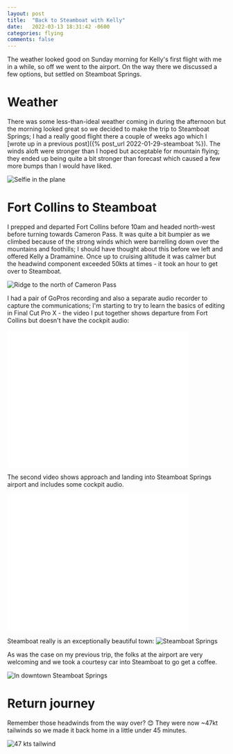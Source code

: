 ```yaml
---
layout: post
title:  "Back to Steamboat with Kelly"
date:   2022-03-13 18:31:42 -0600
categories: flying
comments: false
---
```

The weather looked good on Sunday morning for Kelly's first flight with me in a while, so off we went to the airport. On the way there we discussed a few options, but settled on Steamboat Springs. 

Weather
===

There was some less-than-ideal weather coming in during the afternoon but the morning looked great so we decided to make the trip to Steamboat Springs; I had a really good flight there a couple of weeks ago which I [wrote up in a previous post]({% post_url 2022-01-29-steamboat %}). The winds aloft were stronger than I hoped but acceptable for mountain flying; they ended up being quite a bit stronger than forecast which caused a few more bumps than I would have liked.

![Selfie in the plane](/images/2022-03-13/in-plane-selfie.png)

Fort Collins to Steamboat
===
I prepped and departed Fort Collins before 10am and headed north-west before turning towards Cameron Pass. It was quite a bit bumpier as we climbed because of the strong winds which were barrelling down over the mountains and foothills; I should have thought about this before we left and offered Kelly a Dramamine. Once up to cruising altitude it was calmer but the headwind component exceeded 50kts at times - it took an hour to get over to Steamboat.

![Ridge to the north of Cameron Pass](/images/2022-03-13/cameron-pass.png)

I had a pair of GoPros recording and also a separate audio recorder to capture the communications; I'm starting to try to learn the basics of editing in Final Cut Pro X - the video I put together shows departure from Fort Collins but doesn't have the cockpit audio:

<iframe width="420" height="315" src="//www.youtube.com/embed/EQezVIgF9eI" frameborder="0" allowfullscreen></iframe>


The second video shows approach and landing into Steamboat Springs airport and includes some cockpit audio.
<iframe width="420" height="315" src="//www.youtube.com/embed/axKGWH1jNr8" frameborder="0" allowfullscreen></iframe>

Steamboat really is an exceptionally beautiful town:
![Steamboat Springs](/images/2022-03-13/town.jpg)


 As was the case on my previous trip, the folks at the airport are very welcoming and we took a courtesy car into Steamboat to go get a coffee.


![In downtown Steamboat Springs](/images/2022-03-13/steamboat-selfie.png)

Return journey
===
Remember those headwinds from the way over? 😊 They were now ~47kt tailwinds so we made it back home in a little under 45 minutes.

![47 kts tailwind](/images/2022-03-13/tailwind.png)